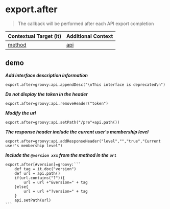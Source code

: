 # export.after

> The callback will be performed after each API export completion

| Contextual Target (it) | Additional Context |
| ------------ | ------------ |
| [method](../tools/it.html) | [api](../tools/api.html)  |


## demo

***Add interface description information***

```properties
export.after=groovy:api.appendDesc("\nThis interface is deprecated\n")
```

***Do not display the token in the header***

```properties
export.after=groovy:api.removeHeader("token")
```

***Modify the url***

```properties
export.after=groovy:api.setPath("/pre"+api.path())
```

***The response header include the current user's membership level***

```properties
export.after=groovy:api.addResponseHeader("level","","true","Current user's membership level")
```

***Include the `@version xxx` from the method in the `url`***

``````properties
export.after[#version]=groovy:```
    def tag = it.doc("version")
    def url = api.path()
    if(url.contains("?")){
        url = url +"&version=" + tag
    }else{
        url = url +"?version=" + tag
    }
    api.setPath(url)
```
``````

